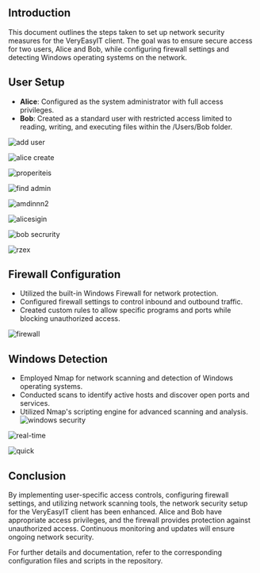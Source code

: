 
## Introduction
This document outlines the steps taken to set up network security measures for the VeryEasyIT client. The goal was to ensure secure access for two users, Alice and Bob, while configuring firewall settings and detecting Windows operating systems on the network.

## User Setup
- **Alice**: Configured as the system administrator with full access privileges.
- **Bob**: Created as a standard user with restricted access limited to reading, writing, and executing files within the /Users/Bob folder.

![add user](https://github.com/malsaleh88/BXL-k4MK4r-2/assets/141853984/6b12994d-ac0b-4e00-8975-a3a77d0a99f2)

![alice create](https://github.com/malsaleh88/BXL-k4MK4r-2/assets/141853984/0ed6fb04-3dd6-42ba-bd3f-eb2a07abbc4f)


![properiteis](https://github.com/malsaleh88/BXL-k4MK4r-2/assets/141853984/a50e6111-a7de-473c-853f-d7d8444e85c9)

![find admin](https://github.com/malsaleh88/BXL-k4MK4r-2/assets/141853984/e6f5ea96-1ec7-48dc-8e17-0d60130c6775)

![amdinnn2](https://github.com/malsaleh88/BXL-k4MK4r-2/assets/141853984/d69f0de1-8133-4263-9f17-426272cca4c3)

![alicesigin](https://github.com/malsaleh88/BXL-k4MK4r-2/assets/141853984/cbd989a4-5da1-4dc8-a5cb-2363ede30643)

![bob secrurity](https://github.com/malsaleh88/BXL-k4MK4r-2/assets/141853984/87c26596-1ee4-4000-a9ad-b95bec1bde94)

![rzex](https://github.com/malsaleh88/BXL-k4MK4r-2/assets/141853984/03e89ac8-a352-48b1-bdf2-781c5446c2e7)




## Firewall Configuration
- Utilized the built-in Windows Firewall for network protection.
- Configured firewall settings to control inbound and outbound traffic.
- Created custom rules to allow specific programs and ports while blocking unauthorized access.

![firewall](https://github.com/malsaleh88/BXL-k4MK4r-2/assets/141853984/f9fef3fb-bf4b-4e6b-81a5-dbcabe12b51a)


## Windows Detection
- Employed Nmap for network scanning and detection of Windows operating systems.
- Conducted scans to identify active hosts and discover open ports and services.
- Utilized Nmap's scripting engine for advanced scanning and analysis.
![windows security](https://github.com/malsaleh88/BXL-k4MK4r-2/assets/141853984/e16d5b7f-796a-42ec-a364-394f38d04b91)

![real-time](https://github.com/malsaleh88/BXL-k4MK4r-2/assets/141853984/c84647a5-8937-4367-aa58-98cb010a834e)

![quick](https://github.com/malsaleh88/BXL-k4MK4r-2/assets/141853984/a3ae718c-ea9d-4f92-9cbb-3a9077b14f3a)




## Conclusion
By implementing user-specific access controls, configuring firewall settings, and utilizing network scanning tools, the network security setup for the VeryEasyIT client has been enhanced. Alice and Bob have appropriate access privileges, and the firewall provides protection against unauthorized access. Continuous monitoring and updates will ensure ongoing network security.

For further details and documentation, refer to the corresponding configuration files and scripts in the repository.


